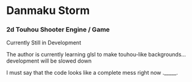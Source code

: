 Danmaku Storm
==================
### 2d Touhou Shooter Engine / Game
Currently Still in Development

The author is currently learning glsl to make touhou-like backgrounds...
development will be slowed down

I must say that the code looks like a complete mess right now ._____.